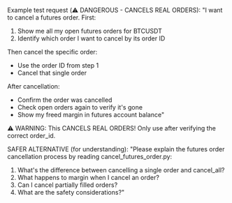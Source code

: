 Example test request (⚠️ DANGEROUS - CANCELS REAL ORDERS):
"I want to cancel a futures order. First:
1. Show me all my open futures orders for BTCUSDT
2. Identify which order I want to cancel by its order ID

Then cancel the specific order:
- Use the order ID from step 1
- Cancel that single order

After cancellation:
- Confirm the order was cancelled
- Check open orders again to verify it's gone
- Show my freed margin in futures account balance"

⚠️ WARNING: This CANCELS REAL ORDERS!
Only use after verifying the correct order_id.

SAFER ALTERNATIVE (for understanding):
"Please explain the futures order cancellation process by reading cancel_futures_order.py:
1. What's the difference between cancelling a single order and cancel_all?
2. What happens to margin when I cancel an order?
3. Can I cancel partially filled orders?
4. What are the safety considerations?"
